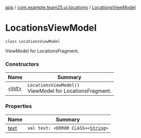 [app](../../index.md) / [com.example.team25.ui.locations](../index.md) / [LocationsViewModel](./index.md)

# LocationsViewModel

`class LocationsViewModel`

ViewModel for LocationsFragment.

### Constructors

| Name | Summary |
|---|---|
| [&lt;init&gt;](-init-.md) | `LocationsViewModel()`<br>ViewModel for LocationsFragment. |

### Properties

| Name | Summary |
|---|---|
| [text](text.md) | `val text: <ERROR CLASS><`[`String`](https://kotlinlang.org/api/latest/jvm/stdlib/kotlin/-string/index.html)`>` |
